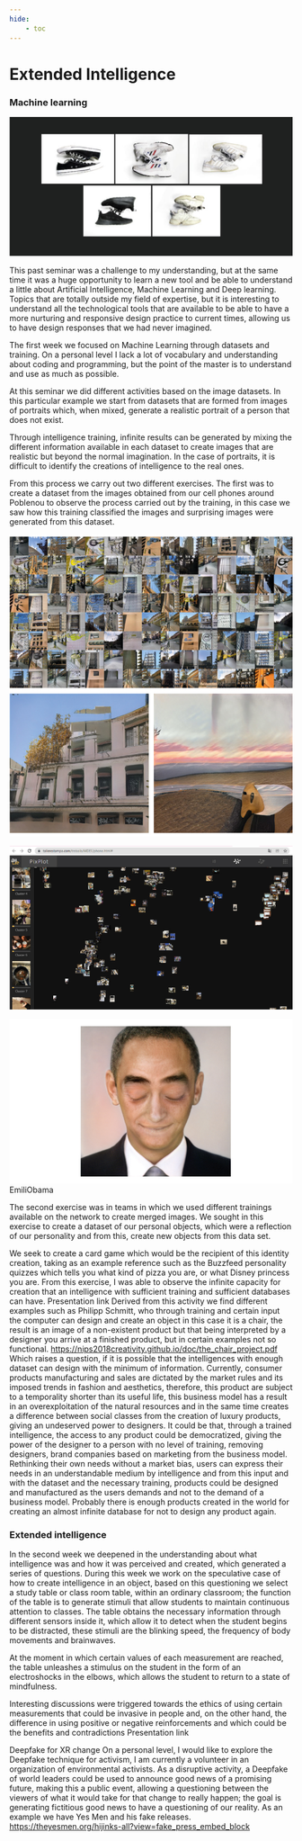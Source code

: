 ```yaml
---
hide:
    - toc
---
```


# Extended Intelligence

### Machine learning

![](../images/E_I_1.jpg)

This past seminar was a challenge to my understanding, but at the same time it was a huge opportunity to learn a new tool and be able to understand a little about Artificial Intelligence, Machine Learning and Deep learning. Topics that are totally outside my field of expertise, but it is interesting to understand all the technological tools that are available to be able to have a more nurturing and responsive design practice to current times, allowing us to have design responses that we had never imagined.


The first week we focused on Machine Learning through datasets and training. On a personal level I lack a lot of vocabulary and understanding about coding and programming, but the point of the master is to understand and use as much as possible.


At this seminar we did different activities based on the image datasets. In this particular example we start from datasets that are formed from images of portraits which, when mixed, generate a realistic portrait of a person that does not exist.


Through intelligence training, infinite results can be generated by mixing the different information available in each dataset to create images that are realistic but beyond the normal imagination. In the case of portraits, it is difficult to identify the creations of intelligence to the real ones.


From this process we carry out two different exercises. The first was to create a dataset from the images obtained from our cell phones around Poblenou to observe the process carried out by the training, in this case we saw how this training classified the images and surprising images were generated from this dataset.


![](../images/E_I_2.jpg)

![](../images/E_I_3.jpg)

![](../images/E_I_4.jpg)
EmiliObama


The second exercise was in teams in which we used different trainings available on the network to create merged images.
We sought in this exercise to create a dataset of our personal objects, which were a reflection of our personality and from this, create new objects from this data set.

We seek to create a card game which would be the recipient of this identity creation, taking as an example reference such as the Buzzfeed personality quizzes which tells you what kind of pizza you are, or what Disney princess you are.
From this exercise, I was able to observe the infinite capacity for creation that an intelligence with sufficient training and sufficient databases can have.
Presentation link
Derived from this activity we find different examples such as Philipp Schmitt, who through training and certain input the computer can design and create an object in this case it is a chair, the result is an image of a non-existent product but that being interpreted by a designer you arrive at a finished product, but in certain examples not so functional.
https://nips2018creativity.github.io/doc/the_chair_project.pdf
Which raises a question, if it is possible that the intelligences with enough dataset can design with the minimum of information.
Currently, consumer products manufacturing and sales are dictated by the market rules and its imposed trends in fashion and aesthetics, therefore, this product are subject to a temporality shorter than its useful life, this business model has a result in an overexploitation of the natural resources and in the same time creates a difference between social classes from the creation of luxury products, giving an undeserved power to designers.
It could be that, through a trained intelligence, the access to any product could be democratized, giving the power of the designer to a person with no level of training, removing designers, brand companies based on marketing from the business model.
Rethinking their own needs without a market bias, users can express their needs in an understandable medium by intelligence and from this input and with the dataset and the necessary training, products could be designed and manufactured as the users demands and not to the demand of a business model. Probably there is enough products created in the world for creating an almost infinite database for not to design any product again.

### Extended intelligence


In the second week we deepened in the understanding about what intelligence was and how it was perceived and created, which generated a series of questions.
During this week we work on the speculative case of how to create intelligence in an object, based on this questioning we select a study table or class room table, within an ordinary classroom; the function of the table is to generate stimuli that allow students to maintain continuous attention to classes.
The table obtains the necessary information through different sensors inside it, which allow it to detect when the student begins to be distracted, these stimuli are the blinking speed, the frequency of body movements and brainwaves.

At the moment in which certain values of each measurement are reached, the table unleashes a stimulus on the student in the form of an electroshocks in the elbows, which allows the student to return to a state of mindfulness.

Interesting discussions were triggered towards the ethics of using certain measurements that could be invasive in people and, on the other hand, the difference in using positive or negative reinforcements and which could be the benefits and contradictions
Presentation link

Deepfake for XR change
On a personal level, I would like to explore the Deepfake technique for activism, I am currently a volunteer in an organization of environmental activists. As a disruptive activity, a Deepfake of world leaders could be used to announce good news of a promising future, making this a public event, allowing a questioning between the viewers of what it would take for that change to really happen; the goal is generating fictitious good news to have a questioning of our reality.
As an example we have Yes Men and his fake releases.
https://theyesmen.org/hijinks-all?view=fake_press_embed_block
